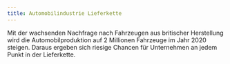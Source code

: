 ```yaml
---
title: Automobilindustrie Lieferkette
---
```

Mit der wachsenden Nachfrage nach Fahrzeugen aus britischer Herstellung wird die Automobilproduktion auf 2 Millionen Fahrzeuge im Jahr 2020 steigen. Daraus ergeben sich riesige Chancen für Unternehmen an jedem Punkt in der Lieferkette.